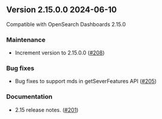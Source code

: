 ## Version 2.15.0.0 2024-06-10
Compatible with OpenSearch Dashboards 2.15.0

### Maintenance
* Increment version to 2.15.0.0 ([#208](https://github.com/opensearch-project/dashboards-notifications/pull/208))

### Bug fixes
* Bug fixes to support mds in getSeverFeatures API ([#205](https://github.com/opensearch-project/dashboards-notifications/pull/205))

### Documentation
* 2.15 release notes. ([#201](https://github.com/opensearch-project/dashboards-notifications/pull/201))
